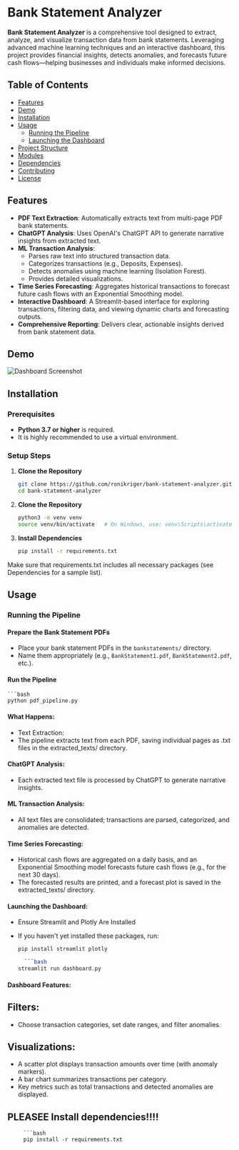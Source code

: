 # Bank Statement Analyzer


**Bank Statement Analyzer** is a comprehensive tool designed to extract, analyze, and visualize transaction data from bank statements. Leveraging advanced machine learning techniques and an interactive dashboard, this project provides financial insights, detects anomalies, and forecasts future cash flows—helping businesses and individuals make informed decisions.

## Table of Contents

- [Features](#features)
- [Demo](#demo)
- [Installation](#installation)
- [Usage](#usage)
  - [Running the Pipeline](#running-the-pipeline)
  - [Launching the Dashboard](#launching-the-dashboard)
- [Project Structure](#project-structure)
- [Modules](#modules)
- [Dependencies](#dependencies)
- [Contributing](#contributing)
- [License](#license)

## Features

- **PDF Text Extraction**: Automatically extracts text from multi-page PDF bank statements.
- **ChatGPT Analysis**: Uses OpenAI's ChatGPT API to generate narrative insights from extracted text.
- **ML Transaction Analysis**:  
  - Parses raw text into structured transaction data.  
  - Categorizes transactions (e.g., Deposits, Expenses).  
  - Detects anomalies using machine learning (Isolation Forest).  
  - Provides detailed visualizations.
- **Time Series Forecasting**: Aggregates historical transactions to forecast future cash flows with an Exponential Smoothing model.
- **Interactive Dashboard**: A Streamlit-based interface for exploring transactions, filtering data, and viewing dynamic charts and forecasting outputs.
- **Comprehensive Reporting**: Delivers clear, actionable insights derived from bank statement data.

## Demo

![Dashboard Screenshot](https://your-repo-url/dashboard_screenshot.png)

## Installation

### Prerequisites

- **Python 3.7 or higher** is required.
- It is highly recommended to use a virtual environment.

### Setup Steps

1. **Clone the Repository**

   ```bash
   git clone https://github.com/ronikriger/bank-statement-analyzer.git
   cd bank-statement-analyzer
   
2. **Clone the Repository**

   ```bash
   python3 -m venv venv
   source venv/bin/activate   # On Windows, use: venv\Scripts\activate

3. **Install Dependencies**

    ```bash
    pip install -r requirements.txt
Make sure that requirements.txt includes all necessary packages (see Dependencies for a sample list).

## Usage

### Running the Pipeline

#### Prepare the Bank Statement PDFs

- Place your bank statement PDFs in the `bankstatements/` directory.
- Name them appropriately (e.g., `BankStatement1.pdf`, `BankStatement2.pdf`, etc.).

#### Run the Pipeline
    ```bash
    python pdf_pipeline.py



#### What Happens:

- Text Extraction:
- The pipeline extracts text from each PDF, saving individual pages as .txt files in the extracted_texts/ directory.

#### ChatGPT Analysis:
- Each extracted text file is processed by ChatGPT to generate narrative insights.

#### ML Transaction Analysis:
- All text files are consolidated; transactions are parsed, categorized, and anomalies are detected.

#### Time Series Forecasting:
- Historical cash flows are aggregated on a daily basis, and an Exponential Smoothing model forecasts future cash flows (e.g., for the next 30 days).
- The forecasted results are printed, and a forecast plot is saved in the extracted_texts/ directory.

#### Launching the Dashboard:
- Ensure Streamlit and Plotly Are Installed
- If you haven't yet installed these packages, run:

    ```bash
    pip install streamlit plotly

      ```bash
    streamlit run dashboard.py

#### Dashboard Features:

## Filters:
- Choose transaction categories, set date ranges, and filter anomalies.

## Visualizations:

- A scatter plot displays transaction amounts over time (with anomaly markers).
- A bar chart summarizes transactions per category.
- Key metrics such as total transactions and detected anomalies are displayed.

## PLEASEE Install dependencies!!!! 
         ```bash
         pip install -r requirements.txt

